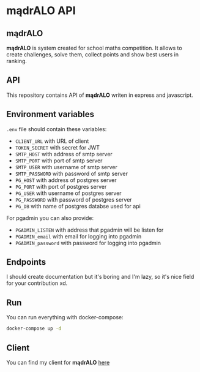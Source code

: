 # mądrALO API

## mądrALO

**mądrALO** is system created for school maths competition. It allows to create challenges, solve them, collect points and show best users in ranking.

## API

This repository contains API of **mądrALO** writen in express and javascript.

## Environment variables

`.env` file should contain these variables:
- `CLIENT_URL` with URL of client
- `TOKEN_SECRET` with secret for JWT
- `SMTP_HOST` with address of smtp server
- `SMTP_PORT` with port of smtp server
- `SMTP_USER` with username of smtp server
- `SMTP_PASSWORD` with password of smtp server
- `PG_HOST` with address of postgres server
- `PG_PORT` with port of postgres server
- `PG_USER` with username of postgres server
- `PG_PASSWORD` with password of postgres server
- `PG_DB` with name of postgres databse used for api

For pgadmin you can also provide:
- `PGADMIN_LISTEN` with address that pgadmin will be listen for
- `PGADMIN_email` with email for logging into pgadmin
- `PGADMIN_password` with password for logging into pgadmin

## Endpoints
I should create documentation but it's boring and I'm lazy, so it's nice field for your contribution xd.

## Run
You can run everything with docker-compose:

```sh
docker-compose up -d
```

## Client
You can find my client for **mądrALO** [here](https://github.com/JakubZojdzik/madrALO-client)